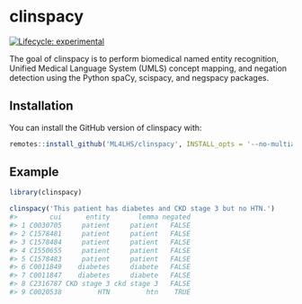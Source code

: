 
<!-- README.md is generated from README.Rmd. Please edit that file -->

# clinspacy

<!-- badges: start -->

[![Lifecycle:
experimental](https://img.shields.io/badge/lifecycle-experimental-orange.svg)](https://www.tidyverse.org/lifecycle/#experimental)
<!-- badges: end -->

The goal of clinspacy is to perform biomedical named entity recognition,
Unified Medical Language System (UMLS) concept mapping, and negation
detection using the Python spaCy, scispacy, and negspacy packages.

## Installation

You can install the GitHub version of clinspacy
with:

``` r
remotes::install_github('ML4LHS/clinspacy', INSTALL_opts = '--no-multiarch')
```

## Example

``` r
library(clinspacy)

clinspacy('This patient has diabetes and CKD stage 3 but no HTN.')
#>        cui      entity       lemma negated
#> 1 C0030705     patient     patient   FALSE
#> 2 C1578481     patient     patient   FALSE
#> 3 C1578484     patient     patient   FALSE
#> 4 C1550655     patient     patient   FALSE
#> 5 C1578483     patient     patient   FALSE
#> 6 C0011849    diabetes     diabete   FALSE
#> 7 C0011847    diabetes     diabete   FALSE
#> 8 C2316787 CKD stage 3 ckd stage 3   FALSE
#> 9 C0020538         HTN         htn    TRUE
```
